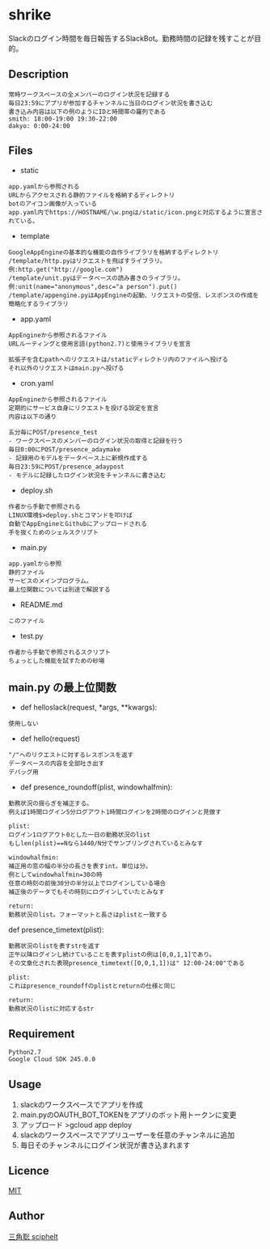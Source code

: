 # shrike
Slackのログイン時間を毎日報告するSlackBot。勤務時間の記録を残すことが目的。
## Description
```
常時ワークスペースの全メンバーのログイン状況を記録する
毎日23:59にアプリが参加するチャンネルに当日のログイン状況を書き込む
書き込み内容は以下の例のようにIDと時間帯の羅列である
smith: 18:00-19:00 19:30-22:00
dakyo: 0:00-24:00
```
## Files

- static
```
app.yamlから参照される
URLからアクセスされる静的ファイルを格納するディレクトリ
botのアイコン画像が入っている
app.yaml内でhttps://HOSTNAME/\w.pngは/static/icon.pngと対応するように宣言されている。
```
- template
```
GoogleAppEngineの基本的な機能の自作ライブラリを格納するディレクトリ
/template/http.pyはリクエストを飛ばすライブラリ。例:http.get("http://google.com")
/template/unit.pyはデータベースの読み書きのライブラリ。例:unit(name="anonymous",desc="a person").put()
/template/appengine.pyはAppEngineの起動、リクエストの受信、レスポンスの作成を簡略化するライブラリ
```
- app.yaml
```
AppEngineから参照されるファイル
URLルーティングと使用言語(python2.7)と使用ライブラリを宣言

拡張子を含むpathへのリクエストは/staticディレクトリ内のファイルへ投げる
それ以外のリクエストはmain.pyへ投げる
```
- cron.yaml
```
AppEngineから参照されるファイル
定期的にサービス自身にリクエストを投げる設定を宣言
内容は以下の通り

五分毎にPOST/presence_test
- ワークスペースのメンバーのログイン状況の取得と記録を行う
毎日0:00にPOST/presence_adaymake
- 記録用のモデルをデータベース上に新規作成する
毎日23:59にPOST/presence_adaypost
- モデルに記録したログイン状況をチャンネルに書き込む
```
- deploy.sh
```
作者から手動で参照される
LINUX環境$>deploy.shとコマンドを叩けば
自動でAppEngineとGithubにアップロードされる
手を抜くためのシェルスクリプト
```
- main.py
```
app.yamlから参照
静的ファイル
サービスのメインプログラム。
最上位関数については別途で解説する
```
- README.md
```
このファイル
```
- test.py
```
作者から手動で参照されるスクリプト
ちょっとした機能を試すための砂場
```
## main.py の最上位関数
- def helloslack(request, *args, **kwargs):
```
使用しない
```
- def hello(request)
```
"/"へのリクエストに対するレスポンスを返す
データベースの内容を全部吐き出す
デバッグ用
```
- def presence_roundoff(plist, windowhalfmin):
```
勤務状況の揺らぎを補正する。
例えば1時間ログイン5分ログアウト1時間ログインを2時間のログインと見做す

plist:
ログイン1ログアウト0とした一日の勤務状況のlist
もしlen(plist)==Nなら1440/N分でサンプリングされているとみなす

windowhalfmin:
補正用の窓の幅の半分の長さを表すint。単位は分。
例としてwindowhalfmin=30の時
任意の時刻の前後30分の半分以上でログインしている場合
補正後のデータでもその時刻にログインしていたとみなす

return:
勤務状況のlist。フォーマットと長さはplistと一致する
```
def presence_timetext(plist):
```
勤務状況のlistを表すstrを返す
正午以降ログインし続けていることを表すplistの例は[0,0,1,1]であり。
その文章化された表現presence_timetext([0,0,1,1])は" 12:00-24:00"である

plist:
これはpresence_roundoffのplistとreturnの仕様と同じ

return:
勤務状況のlistに対応するstr
```
## Requirement
```
Python2.7
Google Cloud SDK 245.0.0
```
## Usage
1. slackのワークスペースでアプリを作成
2. main.pyのOAUTH_BOT_TOKENをアプリのボット用トークンに変更
3. アップロード >gcloud app deploy
4. slackのワークスペースでアプリユーザーを任意のチャンネルに追加
5. 毎日そのチャンネルにログイン状況が書き込まれます

## Licence

[MIT](https://github.com/tcnksm/tool/blob/master/LICENCE)

## Author

[三角聡 sciphelt](https://github.com/sciphelt)